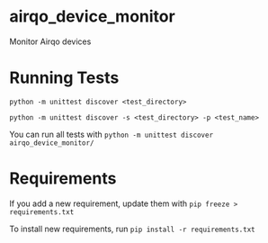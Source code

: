 # airqo_device_monitor
Monitor Airqo devices

# Running Tests
`python -m unittest discover <test_directory>`

`python -m unittest discover -s <test_directory> -p <test_name>`

You can run all tests with `python -m unittest discover airqo_device_monitor/`

# Requirements
If you add a new requirement, update them with `pip freeze > requirements.txt`

To install new requirements, run `pip install -r requirements.txt`
